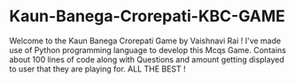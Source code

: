 # Kaun-Banega-Crorepati-KBC-GAME
Welcome to the Kaun Banega Crorepati Game by Vaishnavi Rai ! I've made use of Python programming language to develop this Mcqs Game. Contains about 100 lines of code along with Questions and amount getting displayed to user that they are playing for. ALL THE BEST ! 
